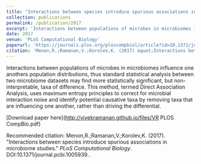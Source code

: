 ```yaml
---
title: "Interactions between species introduce spurious associations in microbiome studies"
collection: publications
permalink: /publication/2017
excerpt: 'Interactions between populations of microbes in microbiomes influence one anothers population distributions, thus standard statistical analysis between two microbiome datasets may find more statistically significant, but non-interpretable, taxa of difference. This method, termed Direct Association Analysis, uses maximum entropy principles to correct for microbial interaction noise and identify potential causative taxa by removing taxa that are influencing one another, rather than driving the differential.'
date: 2017
venue: 'PLoS Computational Biology'
paperurl: 'https://journals.plos.org/ploscompbiol/article?id=10.1371/journal.pcbi.1005939#sec007'
citation: 'Menon,R.;Ramanan,V.;Korolev,K. (2017) &quot;Interactions between species introduce spurious associations in microbiome studies.&quot; <i>PLoS Computational Biology</i>. DOI:10.1371/journal.pcbi.1005939.'
---
```

Interactions between populations of microbes in microbiomes influence one anothers population distributions, thus standard statistical analysis between two microbiome datasets may find more statistically significant, but non-interpretable, taxa of difference. This method, termed Direct Association Analysis, uses maximum entropy principles to correct for microbial interaction noise and identify potential causative taxa by removing taxa that are influencing one another, rather than driving the differential.

[Download paper here](http://vivekramanan.github.io/files/VR PLOS CompBio.pdf)

Recommended citation: Menon,R.;Ramanan,V.;Korolev,K. (2017). "Interactions between species introduce spurious associations in microbiome studies." <i>PLoS Computational Biology</i>. DOI:10.1371/journal.pcbi.1005939..
